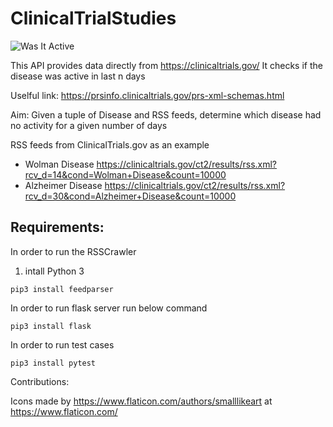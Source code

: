 # ClinicalTrialStudies
![Was It Active](https://www.flaticon.com/svg/static/icons/png/128/3017/3017586.png) 

This API provides data directly from https://clinicaltrials.gov/
It checks if the disease was active in last n days

Uselful link:
https://prsinfo.clinicaltrials.gov/prs-xml-schemas.html

Aim: Given a tuple of Disease and RSS feeds, determine which disease had no activity for a given number of days
 
RSS feeds from ClinicalTrials.gov as an example 
*	Wolman Disease https://clinicaltrials.gov/ct2/results/rss.xml?rcv_d=14&cond=Wolman+Disease&count=10000
*	Alzheimer Disease https://clinicaltrials.gov/ct2/results/rss.xml?rcv_d=30&cond=Alzheimer+Disease&count=10000
 

## Requirements:
In order to run the RSSCrawler
1. intall Python 3
``` 
pip3 install feedparser 
```

In order to run flask server run below command
````
pip3 install flask
````

In order to run test cases
```
pip3 install pytest
```

Contributions:

Icons made by https://www.flaticon.com/authors/smalllikeart at https://www.flaticon.com/